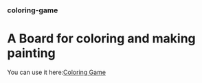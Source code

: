 ### coloring-game
# A Board for coloring and making painting

You can use it here:[Coloring Game](https://evyatar-kraus.github.io/coloring-game/)